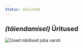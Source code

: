 ```yaml
---
Status: unlisted
---
```

<div class="col-lg-4">
  <div class="image-wrap-2">
    <div class="image-info">
      <h2 class="mb-3 h3"><i>(täiendamisel)</i> Üritused</h2>
    </div>
    <img src="/media/images/img_1.jpg" alt="Uued näidised juba varsti" title="Uued näidised juba varsti" class="img-fluid" loading="lazy">
  </div>
</div>
